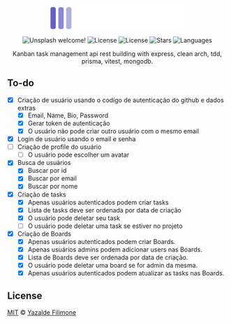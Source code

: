  <p align="center" >
<img src=".assets/logo-dark.svg" />
<P/>
 <p align="center">
  <img src="https://img.shields.io/static/v1?label=Kanban Api&message=Welcome&color=FFFFFF&labelColor=635FC7" alt="Unsplash welcome!" />
  <img alt="License" src="https://img.shields.io/static/v1?label=version&message=1.0&color=FFFFFF&labelColor=635FC7">
  <img alt="License" src="https://img.shields.io/static/v1?label=license&message=MIT&color=FFFFFF&labelColor=635FC7">
  <img alt="Stars" src="https://img.shields.io/github/stars/yazaldefilimonepinto/kanban-api?color=FFFFFF&labelColor=635FC7">
  <img alt="Languages" src="https://img.shields.io/github/languages/count/yazaldefilimonepinto/kanban-api?color=FFFFFF&labelColor=635FC7">
</p>
<p align="center" >
Kanban task management api rest building with express, clean arch, tdd, prisma, vitest, mongodb.
<P/>

## To-do

- [x] Criação de usuário usando o codígo de autenticação do github e dados extras
  - [x] Email, Name, Bio, Password
  - [x] Gerar token de autenticação
  - [x] O usuário não pode criar outro usuário com o mesmo email
- [x] Login de usuário usando o email e senha
- [ ] Criação de profile do usuário
  - [ ] O usuário pode escolher um avatar
- [x] Busca de usuários
  - [x] Buscar por id
  - [x] Buscar por email
  - [x] Buscar por nome
- [x] Criação de tasks
  - [x] Apenas usuários autenticados podem criar tasks
  - [x] Lista de tasks deve ser ordenada por data de criação
  - [x] O usuário pode deletar seu task
  - [ ] O usuário pode deletar uma task se estiver no projeto
- [x] Criação de Boards
  - [x] Apenas usuários autenticados podem criar Boards.
  - [x] Apenas usuários admins podem adicionar users nas Boards.
  - [x] Lista de Boards deve ser ordenada por data de criação.
  - [x] O usuário pode deletar uma board se for admin da mesma.
  - [x] Apenas usuários autenticados podem atualizar as tasks nas Boards.

<a id="license"></a>

## License

[MIT](https://github.com/yazaldefilimonepinto/kanban-api/blob/main/LICENSE) © [Yazalde Filimone](https://www.linkedin.com/in/yazalde-filimone/)
